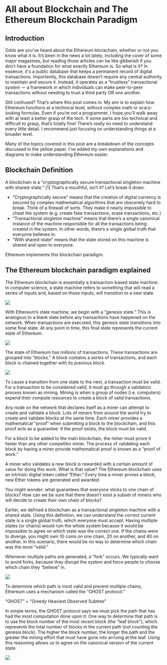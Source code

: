 ﻿# All about Blockchain and The Ethereum Blockchain Paradigm

## Introduction

Odds are you’ve heard about the Ethereum blockchain, whether or not you know what it is. It’s been in the news a lot lately, including the cover of some major magazines, but reading those articles can be like gibberish if you don’t have a foundation for what exactly Ethereum is. So what is it? In essence, it's a public database that keeps a permanent record of digital transactions. Importantly, this database doesn’t require any central authority to maintain and secure it. Instead, it operates as a “trustless” transactional system — a framework in which individuals can make peer-to-peer transactions without needing to trust a third party OR one another.

Still confused? That’s where this post comes in. My aim is to explain how Ethereum functions at a technical level, without complex math or scary-looking formulas. Even if you’re not a programmer, I hope you’ll walk away with at least a better grasp of the tech. If some parts are too technical and difficult to grasp, that’s totally fine! There’s really no need to understand every little detail. I recommend just focusing on understanding things at a broader level.

Many of the topics covered in this post are a breakdown of the concepts discussed in the yellow paper. I’ve added my own explanations and diagrams to make understanding Ethereum easier.

## Blockchain Definition

A blockchain is a “cryptographically secure transactional singleton machine with shared-state.” [1] That’s a mouthful, isn’t it? Let’s break it down.

- “Cryptographically secure” means that the creation of digital currency is secured by complex mathematical algorithms that are obscenely hard to break. Think of a firewall of sorts. They make it nearly impossible to cheat the system (e.g. create fake transactions, erase transactions, etc.)
- “Transactional singleton machine” means that there’s a single canonical instance of the machine responsible for all the transactions being created in the system. In other words, there’s a single global truth that everyone believes in.
- “With shared-state” means that the state stored on this machine is shared and open to everyone.

Ethereum implements this blockchain paradigm.

## The Ethereum blockchain paradigm explained

The Ethereum blockchain is essentially a transaction-based state machine. In computer science, a state machine refers to something that will read a series of inputs and, based on those inputs, will transition to a new state.

![](https://lh6.googleusercontent.com/NPlDkt5JLaf3DEaR4wlsIyqadKU-AOiDc9gdoswGf5qKboc9LpaUtuaNNk5dUbmUZBqiyZ8emKJLyvoVOjhMhl7gpMuA7qA41QCasS2TNSpqC3-4IdDpzF8ctJe0r5rIeeiCUr11)

With Ethereum’s state machine, we begin with a “genesis state.” This is analogous to a blank slate before any transactions have happened on the network. When transactions are executed, this genesis state transitions into some final state. At any point in time, this final state represents the current state of Ethereum.

![](https://lh4.googleusercontent.com/X2Z8PQvRipuCgjTxva2bvpRYHexTkuamnDK39gge1CYAqBnTahUE6WQ6hoA0Ij4QGTxuiGPNR45Vj26UZh1BXQq8gpm_WKF3ddHIoUR_2k_TxGYs2srsQnhMOrGO9w1gsvxfvDpr)

The state of Ethereum has millions of transactions. These transactions are grouped into “blocks.” A block contains a series of transactions, and each block is chained together with its previous block.

![](https://lh5.googleusercontent.com/nzlGB0PyHK9YnEdBf1mOfwJMDbbMPCSGG7Mq0E3Lqcxo7r1ri8zlppPwz3SFZA3fhnSlGMatrLpBihAPsiEjhbHgvXpsN5dv9N2fv96uCD7GJSLfhNdPHJyPqulRJz-TfpyFEsMV)

To cause a transition from one state to the next, a transaction must be valid. For a transaction to be considered valid, it must go through a validation process known as mining. Mining is when a group of nodes (i.e. computers) expend their compute resources to create a block of valid transactions.

Any node on the network that declares itself as a miner can attempt to create and validate a block. Lots of miners from around the world try to create and validate blocks at the same time. Each miner provides a mathematical “proof” when submitting a block to the blockchain, and this proof acts as a guarantee: if the proof exists, the block must be valid.

For a block to be added to the main blockchain, the miner must prove it faster than any other competitor miner. The process of validating each block by having a miner provide mathematical proof is known as a “proof of work.”

A miner who validates a new block is rewarded with a certain amount of value for doing this work. What is that value? The Ethereum blockchain uses an intrinsic digital token called “Ether.” Every time a miner proves a block, new Ether tokens are generated and awarded.

You might wonder: what guarantees that everyone sticks to one chain of blocks? How can we be sure that there doesn’t exist a subset of miners who will decide to create their own chain of blocks?

Earlier, we defined a blockchain as a transactional singleton machine with a shared state. Using this definition, we can understand the correct current state is a single global truth, which everyone must accept. Having multiple states (or chains) would ruin the whole system because it would be impossible to agree on which state was the correct one. If the chains were to diverge, you might own 10 coins on one chain, 20 on another, and 40 on another. In this scenario, there would be no way to determine which chain was the most “valid.”

Whenever multiple paths are generated, a “fork” occurs. We typically want to avoid forks, because they disrupt the system and force people to choose which chain they “believe” in.

![](https://lh5.googleusercontent.com/ny27GKZWZLn6mng9K51L4wtATbNsrcizMOjETL-CXoYwdhZbxkUhpt04JA6_s6D6cbDi8YNq_dcbtdLEMIfqJTIeb5uHFKbRsxOrDEg9BQo-IUoUpWm1GxiOXztFeQtVT-Gec8Nr)

To determine which path is most valid and prevent multiple chains, Ethereum uses a mechanism called the “GHOST protocol.”

“GHOST” = “Greedy Heaviest Observed Subtree”

In simple terms, the GHOST protocol says we must pick the path that has had the most computation done upon it. One way to determine that path is to use the block number of the most recent block (the “leaf block”), which represents the total number of blocks in the current path (not counting the genesis block). The higher the block number, the longer the path and the greater the mining effort that must have gone into arriving at the leaf. Using this reasoning allows us to agree on the canonical version of the current state.

![](https://lh6.googleusercontent.com/33xiAWBln8YW8bG9jhCJ_YkpVcmNRyxkAU3BTckyD1wRMtsX65Z2tXUkVcS2uy2VYv2WTy8udOAc9a51_TjfH64zt0DOkRENpPy6GP10qla-MVHNQ2mZZ2PNrYaIRmVPk6LGHVBQ)
